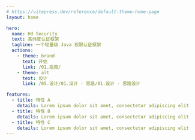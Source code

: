 ```yaml
---
# https://vitepress.dev/reference/default-theme-home-page
layout: home

hero:
  name: Hd Security
  text: 高纬度认证框架
  tagline: 一个轻量级 Java 权限认证框架
  actions:
    - theme: brand
      text: 开始
      link: /01.指南/
    - theme: alt
      text: 设计
      link: /05.设计/01.设计 - 思路/01.设计 - 思路设计

features:
  - title: 特性 A
    details: Lorem ipsum dolor sit amet, consectetur adipiscing elit
  - title: 特性 B
    details: Lorem ipsum dolor sit amet, consectetur adipiscing elit
  - title: 特性 C
    details: Lorem ipsum dolor sit amet, consectetur adipiscing elit
---
```

